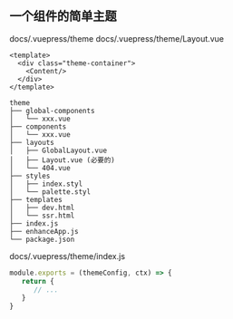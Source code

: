 ## 一个组件的简单主题
docs/.vuepress/theme
docs/.vuepress/theme/Layout.vue
```
<template>
  <div class="theme-container">
    <Content/>
  </div>
</template>
```

```
theme
├── global-components
│   └── xxx.vue
├── components
│   └── xxx.vue
├── layouts
│   ├── GlobalLayout.vue
│   ├── Layout.vue (必要的)
│   └── 404.vue
├── styles
│   ├── index.styl
│   └── palette.styl
├── templates
│   ├── dev.html
│   └── ssr.html
├── index.js
├── enhanceApp.js
└── package.json
```




docs/.vuepress/theme/index.js
```js
module.exports = (themeConfig, ctx) => {
   return {
      // ...
   }
}
```